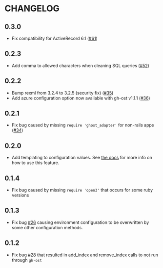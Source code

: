 # CHANGELOG

## 0.3.0
- Fix compatibility for ActiveRecord 6.1 ([#61](https://github.com/WeTransfer/ghost_adapter/pull/61))

## 0.2.3
- Add comma to allowed characters when cleaning SQL queries ([#52](https://github.com/WeTransfer/ghost_adapter/pull/52))

## 0.2.2

- Bump rexml from 3.2.4 to 3.2.5 (security fix) ([#35](https://github.com/WeTransfer/ghost_adapter/pull/35))
- Add azure configuration option now available with gh-ost v1.1.1 ([#36](https://github.com/WeTransfer/ghost_adapter/pull/36))

## 0.2.1

- Fix bug caused by missing `require 'ghost_adapter'` for non-rails apps ([#34](https://github.com/WeTransfer/ghost_adapter/pull/34))

## 0.2.0

- Add templating to configuration values. See [the docs](./docs/config/templating.md) for more info on how to use this feature.

## 0.1.4

- Fix bug caused by missing `require 'open3'` that occurs for some ruby versions

## 0.1.3

- Fix bug [#26](https://github.com/WeTransfer/ghost_adapter/issues/26) causing environment configuration to be overwritten by some other configuration methods.

## 0.1.2

- Fix bug [#28](https://github.com/WeTransfer/ghost_adapter/issues/28) that resulted in add_index and remove_index calls to not run through `gh-ost`
